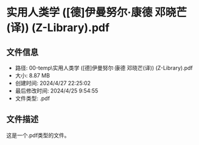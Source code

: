 ﻿# 实用人类学 ([德]伊曼努尔·康德 邓晓芒(译)) (Z-Library).pdf

## 文件信息
- 路径: 00-temp\实用人类学 ([德]伊曼努尔·康德 邓晓芒(译)) (Z-Library).pdf
- 大小: 8.87 MB
- 创建时间: 2024/4/27 22:25:02
- 最后修改时间: 2024/4/25 9:54:55
- 文件类型: .pdf

## 文件描述
这是一个.pdf类型的文件。

